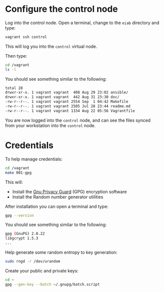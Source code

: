 # Configure the control node

Log into the control node.  Open a terminal, change to the `eiab` directory
and type:

```bash
vagrant ssh control
```

This will log you into the `control` virtual node.

Then type:

```bash
cd /vagrant
ls -l
```

You should see something similar to the following:

```bash
total 28
drwxr-xr-x. 1 vagrant vagrant  408 Aug 29 23:02 ansible/
drwxr-xr-x. 1 vagrant vagrant  442 Aug 31 23:30 doc/
-rw-r--r--. 1 vagrant vagrant 2554 Sep  1 04:42 Makefile
-rw-r--r--. 1 vagrant vagrant 2505 Jul 28 23:44 readme.md
-rw-r--r--. 1 vagrant vagrant 1334 Aug 22 05:56 Vagrantfile
```

You are now logged into the `control` node, and can see the files synced from your
workstation into the `control` node.

# Credentials

To help manage credentials:

```bash
cd /vagrant
make 001-gpg
```

This will:

- Install the [Gnu Privacy Guard](https://gnupg.org) (GPG) encryption software
- Install the Random number generator utilities

After installation you can open a terminal and type:

```bash
gpg --version
```

You should see something similar to the following:

```bash
gpg (GnuPG) 2.0.22
libgcrypt 1.5.3
...
```


Help generate some random entropy to key generation:

```bash
sudo rngd -r /dev/urandom
```

Create your public and private keys:

```bash
cd ~
gpg --gen-key --batch ~/.gnupg/batch.script
```
